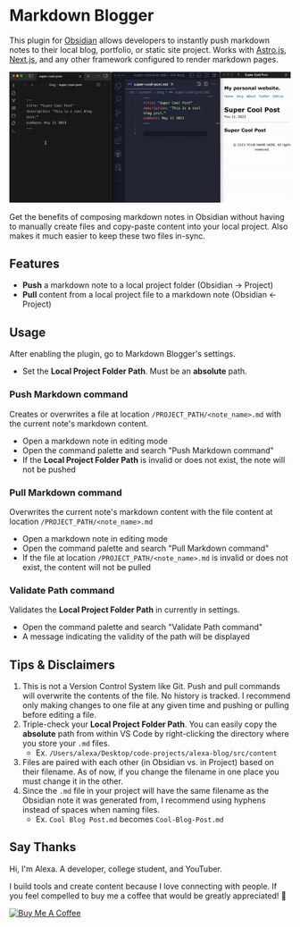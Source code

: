 # Markdown Blogger
This plugin for [Obsidian](https://obsidian.md) allows developers to instantly push markdown notes to their local blog, portfolio, or static site project. Works with [Astro.js](https://astro.build), [Next.js](https://nextjs.org), and any other framework configured to render markdown pages. 

![markdown-blogger-demo](/images/md-blogger-demo.gif)

Get the benefits of composing markdown notes in Obsidian without having to manually create files and copy-paste content into your local project. Also makes it much easier to keep these two files in-sync. 

## Features
- **Push** a markdown note to a local project folder (Obsidian -> Project)
- **Pull** content from a local project file to a markdown note (Obsidian <- Project)

## Usage
After enabling the plugin, go to Markdown Blogger's settings.
- Set the **Local Project Folder Path**. Must be an **absolute** path.

### Push Markdown command
Creates or overwrites a file at location `/PROJECT_PATH/<note_name>.md` with the current note's markdown content.
- Open a markdown note in editing mode
- Open the command palette and search "Push Markdown command"
- If the **Local Project Folder Path** is invalid or does not exist, the note will not be pushed

### Pull Markdown command 
Overwrites the current note's markdown content with the file content at location `/PROJECT_PATH/<note_name>.md`
- Open a markdown note in editing mode
- Open the command palette and search "Pull Markdown command"
- If the file at location `/PROJECT_PATH/<note_name>.md` is invalid or does not exist, the content will not be pulled

### Validate Path command
Validates the **Local Project Folder Path** in currently in settings.
- Open the command palette and search "Validate Path command"
- A message indicating the validity of the path will be displayed 

## Tips & Disclaimers
1. This is not a Version Control System like Git. Push and pull commands will overwrite the contents of the file. No history is tracked. I recommend only making changes to one file at any given time and pushing or pulling before editing a file.
2. Triple-check your **Local Project Folder Path**. You can easily copy the **absolute** path from within VS Code by right-clicking the directory where you store your `.md` files. 
	- Ex. `/Users/alexa/Desktop/code-projects/alexa-blog/src/content`
3. Files are paired with each other (in Obsidian vs. in Project) based on their filename. As of now, if you change the filename in one place you must change it in the other. 
4. Since the `.md` file in your project will have the same filename as the Obsidian note it was generated from, I recommend using hyphens instead of spaces when naming files.
	- Ex. `Cool Blog Post.md` becomes `Cool-Blog-Post.md`

## Say Thanks
Hi, I'm Alexa. A developer, college student, and YouTuber.

I build tools and create content because I love connecting with people. If you feel compelled to buy me a coffee that would be greatly appreciated! 🤗

<a href="https://www.buymeacoffee.com/alexafazio" target="_blank"><img src="https://cdn.buymeacoffee.com/buttons/v2/default-green.png" alt="Buy Me A Coffee" style="height: 60px !important;width: 217px !important;" ></a>
